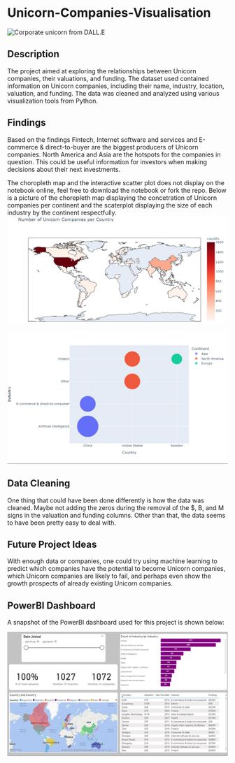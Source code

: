 # Unicorn-Companies-Visualisation

![Corporate unicorn from DALL.E](https://github.com/honeyzwane/Unicorn-Companies-Visualisation/blob/main/DALL%C2%B7E%202023-02-17%2014.47.56%20-%20a%20unicorn%20dressed%20in%20a%20business%20suit.%20in%20a%20sharp%20style.png?raw=true)

## Description
The project aimed at exploring the relationships between Unicorn companies, their valuations, and funding. The dataset used contained information on Unicorn companies, including their name, industry, location, valuation, and funding. The data was cleaned and analyzed using various visualization tools from Python.

## Findings
Based on the findings Fintech, Internet software and services and E-commerce & direct-to-buyer are the biggest producers of Unicorn companies. North America and Asia are the hotspots for the companies in question. This could be useful information for investors when making decisions about their next investments.

The choropleth map and the interactive scatter plot does not display on the notebook online, feel free to download the notebook or fork the repo. Below is a picture of the chorepleth map displaying the concetration of Unicorn companies per continent  and the scaterplot displaying the size of each industry by the continent respectfully. 
![Choropleth map](https://github.com/honeyzwane/Unicorn-Companies-Visualisation/blob/main/Choropleth.jpg)

![scatterplot](https://github.com/honeyzwane/Unicorn-Companies-Visualisation/blob/main/interactive%20scatter.jpg)


## Data Cleaning
One thing that could have been done differently is how the data was cleaned. Maybe not adding the zeros during the removal of the $, B, and M signs in the valuation and funding columns. Other than that, the data seems to have been pretty easy to deal with.

## Future Project Ideas
With enough data or companies, one could try using machine learning to predict which companies have the potential to become Unicorn companies, which Unicorn companies are likely to fail, and perhaps even show the growth prospects of already existing Unicorn companies.

## PowerBI Dashboard
A snapshot of the PowerBI dashboard used for this project is shown below:

![PowerBI Snapshot](https://github.com/honeyzwane/Unicorn-Companies-Visualisation/blob/main/unicorn.jpg)
